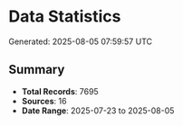 # Data Statistics

Generated: 2025-08-05 07:59:57 UTC

## Summary

- **Total Records**: 7695
- **Sources**: 16
- **Date Range**: 2025-07-23 to 2025-08-05
